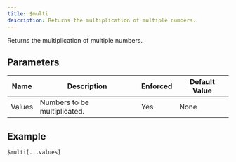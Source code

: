 ```yaml
---
title: $multi
description: Returns the multiplication of multiple numbers.
---
```


Returns the multiplication of multiple numbers.
## Parameters
|  Name  |         Description          | Enforced | Default Value |
|--------|------------------------------|----------|---------------|
| Values | Numbers to be multiplicated. | Yes      | None          |
## Example
```eats
$multi[...values]
```